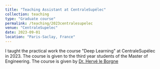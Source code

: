 ```yaml
---
title: "Teaching Assistant at CentraleSupélec"
collection: teaching
type: "Graduate course"
permalink: /teaching/2023centralesupelec
venue: "CentraleSupelec"
date: 2023-09-01
location: "Paris-Saclay, France"
---
```


I taught the practical work the course "Deep Learning" at CentraleSupélec in 2023. The course is given to the third year students of the Master of Engineering. The course is given by [Dr. Hervé le Borgne](https://scholar.google.fr/citations?user=ZlKEgWYAAAAJ)
